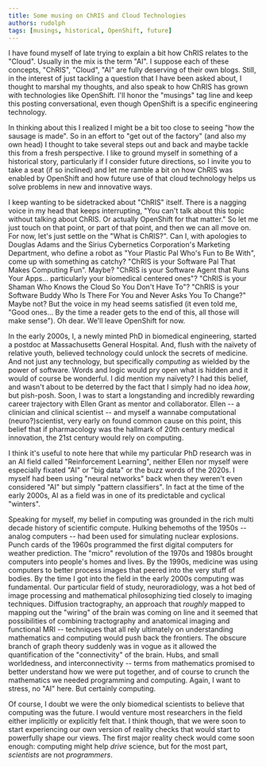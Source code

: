 ```yaml
---
title: Some musing on ChRIS and Cloud Technologies 
authors: rudolph 
tags: [musings, historical, OpenShift, future]
---
```


I have found myself of late trying to explain a bit how ChRIS relates to the "Cloud". Usually in the mix is the term "AI". I suppose each of these concepts, "ChRIS", "Cloud", "AI" are fully deserving of their own blogs. Still, in the interest of just tackling a question that I have been asked about, I thought to marshal my thoughts, and also speak to how ChRIS has grown with technologies like OpenShift. I'll honor the "musings" tag line and keep this posting conversational, even though OpenShift is a specific engineering technology.

In thinking about this I realized I might be a bit too close to seeing "how the sausage is made". So in an effort to "get out of the factory" (and also my own head) I thought to take several steps out and back and maybe tackle this from a fresh perspective. I like to ground myself in something of a historical story, particularly if I consider future directions, so I invite you to take a seat (if so inclined) and let me ramble a bit on how ChRIS was enabled by OpenShift and how future use of that cloud technology helps us solve problems in new and innovative ways.

I keep wanting to be sidetracked about "ChRIS" itself. There is a nagging voice in my head that keeps interrupting, "You can't talk about this topic without talking about ChRIS. Or actually OpenShift for that matter." So let me just touch on that point, or part of that point, and then we can all move on. For now, let's just settle on the "What is ChRIS?". Can I, with apologies to Douglas Adams and the Sirius Cybernetics Corporation's Marketing Department, who define a robot as "Your Plastic Pal Who's Fun to Be With", come up with something as catchy? "ChRIS is your Software Pal That Makes Computing Fun". Maybe? "ChRIS is your Software Agent that Runs Your Apps... particularly your biomedical centered ones"? "ChRIS is your Shaman Who Knows the Cloud So You Don't Have To"? "ChRIS is your Software Buddy Who Is There For You and Never Asks You To Change?" Maybe not? But the voice in my head seems satisfied (it even told me, "Good ones... By the time a reader gets to the end of this, all those will make sense"). Oh dear. We'll leave OpenShift for now.

In the early 2000s, I, a newly minted PhD in biomedical engineering, started a postdoc at Massachusetts General Hospital. And, flush with the naïvety of relative youth, believed technology could unlock the secrets of medicine. And not just any technology, but specifically *computing* as wielded by the power of software. Words and logic would pry open what is hidden and it would of course be wonderful. I did mention my naïvety? I had this belief, and wasn't about to be deterred by the fact that I simply had no idea _how_, but pish-posh. Soon, I was to start a longstanding and incredibly rewarding career trajectory with Ellen Grant as mentor and collaborator. Ellen -- a clinician and clinical scientist -- and myself a wannabe computational (neuro?)scientist, very early on found common cause on this point, this belief that if pharmacology was the hallmark of 20th century medical innovation, the 21st century would rely on computing.

I think it's useful to note here that while my particular PhD research was in an AI field called "Reinforcement Learning", neither Ellen nor myself were especially fixated "AI" or "big data" or the buzz words of the 2020s. I myself had been using "neural networks" back when they weren't even considered "AI" but simply "pattern classifiers". In fact at the time of the early 2000s, AI as a field was in one of its predictable and cyclical "winters".

Speaking for myself, my belief in computing was grounded in the rich multi decade history of scientific compute. Hulking behemoths of the 1950s -- analog computers -- had been used for simulating nuclear explosions. Punch cards of the 1960s programmed the first digital computers for weather prediction. The "micro" revolution of the 1970s and 1980s brought computers into people's homes and lives. By the 1990s, medicine was using computers to better process images that peered into the very stuff of bodies. By the time I got into the field in the early 2000s computing was fundamental. Our particular field of study, neuroradiology, was a hot bed of image processing and mathematical philosophizing tied closely to imaging techniques. Diffusion tractography, an approach that _roughly_ mapped to mapping out the "wiring" of the brain was coming on line and it seemed that possibilities of combining tractography and anatomical imaging and functional MRI -- techniques that all rely ultimately on understanding mathematics and computing would push back the frontiers. The obscure branch of graph theory suddenly was in vogue as it allowed the quantification of the "connectivity" of the brain. Hubs, and small worldedness, and interconnectivity -- terms from mathematics promised to better understand how we were put together, and of course to crunch the mathematics we needed programming and computing. Again, I want to stress, no "AI" here. But certainly computing.

Of course, I doubt we were the only biomedical scientists to believe that computing was the future. I would venture most researchers in the field either implicitly or explicitly felt that. I think though, that we were soon to start experiencing our own version of reality checks that would start to powerfully shape our views. The first major reality check would come soon enough: computing might help _drive_ science, but for the most part, _scientists_ are not *programmers*. 
